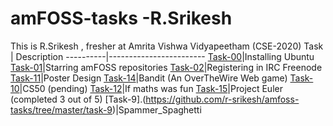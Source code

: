 # amFOSS-tasks -R.Srikesh
This is R.Srikesh , fresher at Amrita Vishwa Vidyapeetham (CSE-2020)
Task      |       Description
----------|------------------------
[Task-00](https://github.com/srikesh316/amfoss-tasks/tree/master/Task-0)|Installing Ubuntu
[Task-01](https://github.com/srikesh316/amfoss-tasks/tree/master/task-1)|Starring amFOSS repositories
[Task-02](https://github.com/srikesh316/amfoss-tasks/tree/master/task-2)|Registering in IRC Freenode
[Task-11](https://github.com/srikesh316/amfoss-tasks/tree/master/task-11)|Poster Design
[Task-14](https://github.com/srikesh316/amfoss-tasks/tree/master/task-14)|Bandit (An OverTheWire Web game)
[Task-10](https://github.com/srikesh316/amfoss-tasks/tree/master/task-10)|CS50 (pending)
[Task-12](https://github.com/r-srikesh/amfoss-tasks/tree/master/task-12)|If maths was fun
[Task-15](https://github.com/r-srikesh/amfoss-tasks/tree/master/task-15)|Project Euler (completed 3 out of 5)
[Task-9].(https://github.com/r-srikesh/amfoss-tasks/tree/master/task-9)|Spammer_Spaghetti
